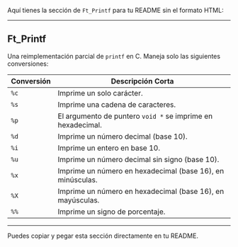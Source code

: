 Aquí tienes la sección de `Ft_Printf` para tu README sin el formato HTML:

---

## Ft_Printf

Una reimplementación parcial de `printf` en C. Maneja solo las siguientes conversiones:

| Conversión | Descripción Corta                                   |
|------------|----------------------------------------------------|
| `%c`      | Imprime un solo carácter.                           |
| `%s`      | Imprime una cadena de caracteres.                  |
| `%p`      | El argumento de puntero `void *` se imprime en hexadecimal. |
| `%d`      | Imprime un número decimal (base 10).               |
| `%i`      | Imprime un entero en base 10.                      |
| `%u`      | Imprime un número decimal sin signo (base 10).     |
| `%x`      | Imprime un número en hexadecimal (base 16), en minúsculas. |
| `%X`      | Imprime un número en hexadecimal (base 16), en mayúsculas. |
| `%%`      | Imprime un signo de porcentaje.                     |

--- 

Puedes copiar y pegar esta sección directamente en tu README.
